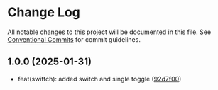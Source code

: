 # Change Log

All notable changes to this project will be documented in this file.
See [Conventional Commits](https://conventionalcommits.org) for commit guidelines.

## 1.0.0 (2025-01-31)

* feat(swittch): added switch and single toggle ([92d7f00](https://gitlab.optimacros.com/fe/ui-kit/commit/92d7f00))
